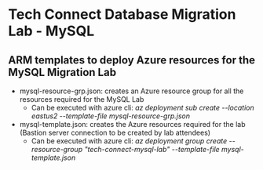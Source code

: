 # Tech Connect Database Migration Lab - MySQL

## ARM templates to deploy Azure resources for the MySQL Migration Lab

- mysql-resource-grp.json: creates an Azure resource group for all the resources required for the MySQL Lab
    - Can be executed with azure cli: *az deployment sub create --location eastus2 --template-file mysql-resource-grp.json*
- mysql-template.json:  creates the Azure resources required for the lab (Bastion server connection to be created by lab attendees)
    - Can be executed with azure cli: *az deployment group create --resource-group "tech-connect-mysql-lab" --template-file mysql-template.json*
